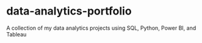 # data-analytics-portfolio
A collection of my data analytics projects using SQL, Python, Power BI, and Tableau

